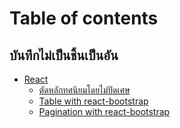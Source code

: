 # Table of contents

## บันทึกไม่เป็นชิ้นเป็นอัน <a href="#notes" id="notes"></a>

* [React](README.md)
  * [ตัดหลักทศนิยมโดยไม่ปัดเศษ](notes/react/set-decimal-places.md)
  * [Table with react-bootstrap](notes/react/table-with-react-bootstrap.md)
  * [Pagination with react-bootstrap](notes/react/pagination-with-react-bootstrap.md)
